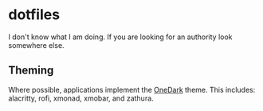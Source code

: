# dotfiles

I don't know what I am doing. If you are looking for an authority look somewhere else.

Theming
-------
Where possible, applications implement the
[OneDark](https://github.com/joshdick/onedark.vim) theme. This includes: alacritty,
rofi, xmonad, xmobar, and zathura.
